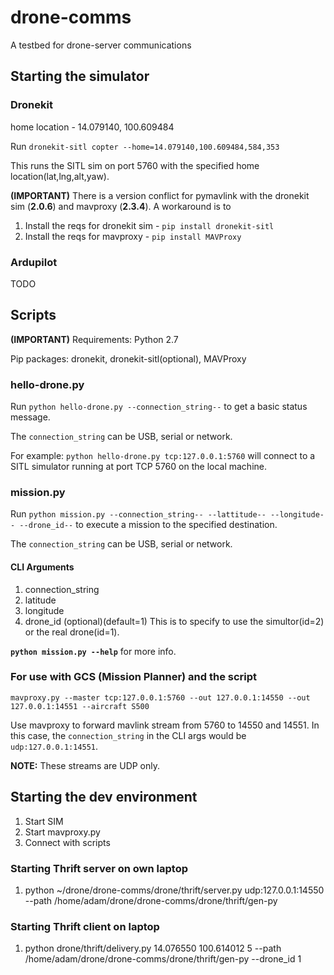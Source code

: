 # drone-comms
A testbed for drone-server communications

## Starting the simulator
### Dronekit
home location - 14.079140, 100.609484

Run ```dronekit-sitl copter --home=14.079140,100.609484,584,353```

This runs the SITL sim on port 5760 with the specified home location(lat,lng,alt,yaw).

**(IMPORTANT)** There is a version conflict for pymavlink with the dronekit sim (**2.0.6**) and mavproxy (**2.3.4**). A workaround is to

1. Install the reqs for dronekit sim - ```pip install dronekit-sitl```
2. Install the reqs for mavproxy - ```pip install MAVProxy```

### Ardupilot
TODO


## Scripts

**(IMPORTANT)** Requirements: Python 2.7

Pip packages: dronekit, dronekit-sitl(optional), MAVProxy

### hello-drone.py
Run ```python hello-drone.py --connection_string--``` to get a basic status message.

The ```connection_string``` can be USB, serial or network.

For example: ```python hello-drone.py tcp:127.0.0.1:5760``` will connect to a SITL simulator running at port TCP 5760 on the local machine. 

### mission.py

Run ```python mission.py --connection_string-- --lattitude-- --longitude-- --drone_id--``` to execute a mission to the specified destination.

The ```connection_string``` can be USB, serial or network.

#### CLI Arguments
1. connection_string
2. latitude
3. longitude
4. drone_id (optional)(default=1)
This is to specify to use the simultor(id=2) or the real drone(id=1).

**```python mission.py --help```** for more info.

### For use with GCS (Mission Planner) **and** the script

```mavproxy.py --master tcp:127.0.0.1:5760 --out 127.0.0.1:14550 --out 127.0.0.1:14551 --aircraft S500```

Use mavproxy to forward mavlink stream from 5760 to 14550 and 14551. In this case, the ```connection_string``` in the CLI args would be ```udp:127.0.0.1:14551```.

**NOTE:** These streams are UDP only.

## Starting the dev environment
1. Start SIM
2. Start mavproxy.py
3. Connect with scripts

### Starting Thrift server on own laptop
1. python ~/drone/drone-comms/drone/thrift/server.py udp:127.0.0.1:14550 --path /home/adam/drone/drone-comms/drone/thrift/gen-py

### Starting Thrift client on laptop 
1. python drone/thrift/delivery.py 14.076550 100.614012 5 --path  /home/adam/drone/drone-comms/drone/thrift/gen-py --drone_id 1

